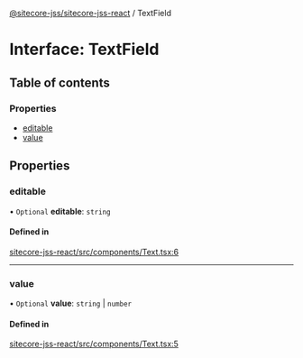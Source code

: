 [@sitecore-jss/sitecore-jss-react](../README.md) / TextField

# Interface: TextField

## Table of contents

### Properties

- [editable](TextField.md#editable)
- [value](TextField.md#value)

## Properties

### editable

• `Optional` **editable**: `string`

#### Defined in

[sitecore-jss-react/src/components/Text.tsx:6](https://github.com/Sitecore/jss/blob/8b0ff7d33/packages/sitecore-jss-react/src/components/Text.tsx#L6)

___

### value

• `Optional` **value**: `string` \| `number`

#### Defined in

[sitecore-jss-react/src/components/Text.tsx:5](https://github.com/Sitecore/jss/blob/8b0ff7d33/packages/sitecore-jss-react/src/components/Text.tsx#L5)
